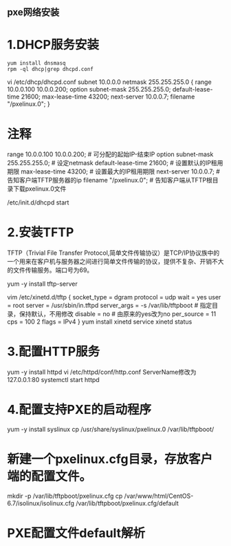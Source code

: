 ﻿pxe网络安装
-------

1.DHCP服务安装
======

    yum install dnsmasq
    rpm -ql dhcp|grep dhcpd.conf
    
vi /etc/dhcp/dhcpd.conf 
   subnet 10.0.0.0 netmask 255.255.255.0 {
        range 10.0.0.100 10.0.0.200;
        option subnet-mask 255.255.255.0;
        default-lease-time 21600;
        max-lease-time 43200;
        next-server 10.0.0.7;
        filename "/pxelinux.0";
}
# 注释
range 10.0.0.100 10.0.0.200;         # 可分配的起始IP-结束IP
option subnet-mask 255.255.255.0;    # 设定netmask
default-lease-time 21600;            # 设置默认的IP租用期限
max-lease-time 43200;                # 设置最大的IP租用期限
next-server 10.0.0.7;                # 告知客户端TFTP服务器的ip
filename "/pxelinux.0";              # 告知客户端从TFTP根目录下载pxelinux.0文件

/etc/init.d/dhcpd start

2.安装TFTP
========
TFTP（Trivial File Transfer Protocol,简单文件传输协议）是TCP/IP协议族中的一个用来在客户机与服务器之间进行简单文件传输的协议，提供不复杂、开销不大的文件传输服务。端口号为69。

yum -y install tftp-server

vim /etc/xinetd.d/tftp
    {
            socket_type             = dgram
            protocol                = udp
            wait                    = yes
            user                    = root
            server                  = /usr/sbin/in.tftpd
            server_args             = -s /var/lib/tftpboot # 指定目录，保持默认，不用修改
            disable                 = no # 由原来的yes改为no
            per_source              = 11
            cps                     = 100 2
            flags                   = IPv4
    }
yum install xinetd
service xinetd status

3.配置HTTP服务
==========

yum -y install httpd
vi /etc/httpd/conf/http.conf
    ServerName修改为127.0.0.1:80
systemctl start httpd

4.配置支持PXE的启动程序
==============
yum -y install syslinux
cp /usr/share/syslinux/pxelinux.0 /var/lib/tftpboot/
# 新建一个pxelinux.cfg目录，存放客户端的配置文件。
mkdir -p /var/lib/tftpboot/pxelinux.cfg
cp /var/www/html/CentOS-6.7/isolinux/isolinux.cfg /var/lib/tftpboot/pxelinux.cfg/default

PXE配置文件default解析
================




